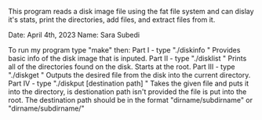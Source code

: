 This program reads a disk image file using the fat file system and can dislay it's stats, print the directories, add files, and extract files from it.

Date: April 4th, 2023
Name: Sara Subedi

To run my program type "make" then:
    Part I   - type "./diskinfo <disk image>"
        Provides basic info of the disk image that is inputed.
    Part II  - type "./disklist <disk image>"
        Prints all of the directories found on the disk. Starts at the root.
    Part III - type "./diskget <disk image> <filename>"
        Outputs the desired file from the disk into the current directory.
    Part IV  - type "./diskput <disk image> [destination path] <filename>"
        Takes the given file and puts it into the directory, is destionation path isn't provided 
        the file is put into the root. The destination path should be in the format 
        "dirname/subdirname" or "dirname/subdirname/"
